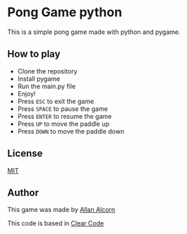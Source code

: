 # Pong Game python
This is a simple pong game made with python and pygame.

## How to play
- Clone the repository
- Install pygame
- Run the main.py file
- Enjoy!
- Press `ESC` to exit the game
- Press `SPACE` to pause the game
- Press `ENTER` to resume the game
- Press `UP` to move the paddle up
- Press `DOWN` to move the paddle down


## License
[MIT](https://choosealicense.com/licenses/mit/)
## Author
This game was made by [Allan Alcorn](https://en.wikipedia.org/wiki/Allan_Alcorn)

This code is based in [Clear Code](https://www.youtube.com/@clearcode)

